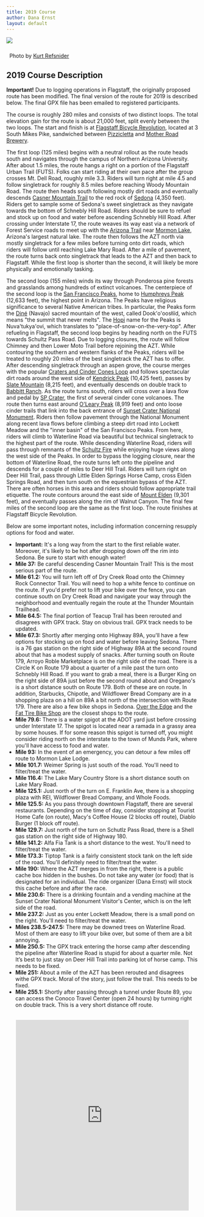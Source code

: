 ```yaml
---
title: 2019 Course
author: Dana Ernst
layout: default
---
```


<img src="{{ site.baseurl }}/images/CinderCones-Refsnider.jpg" class="img-responsive img-rounded" img style="margin-bottom: 10px" />

<i class="fas fa-camera fa-lg"></i>&nbsp; Photo by <a href="https://www.ultramtb.net/about-kurt-refsnider.html#/" target="_blank">Kurt Refsnider</a>

## 2019 Course Description

<div class="alert alert-info" role="alert">
<strong>Important!</strong> Due to logging operations in Flagstaff, the originally proposed route has been modified.  The final version of the route for 2019 is described below. The final GPX file has been emailed to registered participants.
</div>

The course is roughly 280 miles and consists of two distinct loops. The total elevation gain for the route is about 21,000 feet, split evenly between the two loops. The start and finish is at [Flagstaff Bicycle Revolution](http://flagbikerev.com), located at 3 South Mikes Pike, sandwiched between [Pizzicletta](http://www.pizzicletta.com) and [Mother Road Brewery](https://www.motherroadbeer.com).

The first loop (125 miles) begins with a neutral rollout as the route heads south and navigates through the campus of Northern Arizona University. After about 1.5 miles, the route hangs a right on a portion of the Flagstaff Urban Trail (FUTS). Folks can start riding at their own pace after the group crosses Mt. Dell Road, roughly mile 3.3. Riders will turn right at mile 4.5 and follow singletrack for roughly 8.5 miles before reaching Woody Mountain Road. The route then heads south following mostly dirt roads and eventually descends [Casner Mountain Trail](https://www.fs.usda.gov/recarea/coconino/recarea/?recid=55262) to the red rock of [Sedona](https://en.wikipedia.org/wiki/Sedona,_Arizona) (4,350 feet). Riders get to sample some of Sedona's sweet singletrack as they navigate towards the bottom of Schnebly Hill Road. Riders should be sure to refuel and stock up on food and water before ascending Schnebly Hill Road. After crossing under Interstate 17, the route weaves its way east via a network of Forest Service roads to meet up with the [Arizona Trail](https://aztrail.org) near [Mormon Lake](https://en.wikipedia.org/wiki/Mormon_Lake), Arizona's largest natural lake. The route then follows the AZT north via mostly singletrack for a few miles before turning onto dirt roads, which riders will follow until reaching Lake Mary Road. After a mile of pavement, the route turns back onto singletrack that leads to the AZT and then back to Flagstaff. While the first loop is shorter than the second, it will likely be more physically and emotionally tasking.

The second loop (155 miles) winds its way through Ponderosa pine forests and grasslands among hundreds of extinct volcanoes. The centerpiece of the second loop is the [San Francisco Peaks](https://en.wikipedia.org/wiki/San_Francisco_Peaks), home to [Humphreys Peak](https://en.wikipedia.org/wiki/Humphreys_Peak) (12,633 feet), the highest point in Arizona.  The Peaks have religious significance to several Native American tribes. In particular, the Peaks form the [Diné](https://en.wikipedia.org/wiki/Navajo) (Navajo) sacred mountain of the west, called Dook'o'oosłííd, which means "the summit that never melts". The [Hopi](https://en.wikipedia.org/wiki/Hopi) name for the Peaks is Nuva'tukya'ovi, which translates to "place-of-snow-on-the-very-top". After refueling in Flagstaff, the second loop begins by heading north on the FUTS towards Schultz Pass Road.  Due to logging closures, the route will follow Chimney and then Lower Moto Trail before rejoining the AZT.  While contouring the southern and western flanks of the Peaks, riders will be treated to roughly 20 miles of the best singletrack the AZT has to offer. After descending singletrack through an aspen grove, the course merges with the popular [Craters and Cinder Cones Loop](https://www.bikepackingroots.org/craters-and-cinder-cones.html) and follows spectacular dirt roads around the west side of [Kendrick Peak](https://en.wikipedia.org/wiki/Kendrick_Peak) (10,425 feet), passes by [Slate Mountain](https://www.fs.usda.gov/recarea/coconino/recarea/?recid=55180) (8,215 feet), and eventually descends on double track to [Babbitt Ranch](http://www.babbittranches.com). As the route turns south, riders will cross over a lava flow and pedal by [SP Crater](https://en.wikipedia.org/wiki/S_P_Crater), the first of several cinder cone volcanoes. The route then turns east around [O'Leary Peak](https://en.wikipedia.org/wiki/O%27Leary_Peak) (8,919 feet) and onto loose cinder trails that link into the back entrance of [Sunset Crater National Monument](https://en.wikipedia.org/wiki/Sunset_Crater). Riders then follow pavement through the National Monument along recent lava flows before climbing a steep dirt road into Lockett Meadow and the "inner basin" of the San Francisco Peaks. From here, riders will climb to Waterline Road via beautiful but technical singletrack to the highest part of the route. While descending Waterline Road, riders will pass through remnants of the [Schultz Fire](https://en.wikipedia.org/wiki/Schultz_Fire) while enjoying huge views along the west side of the Peaks. In order to bypass the logging closure, near the bottom of Waterline Road, the route turns left onto the pipeline and descends for a couple of miles to Deer Hill Trail. Riders will turn right on Deer Hill Trail, pass through Little Elden Springs Horse Camp, cross Elden Springs Road, and then turn south on the equestrian bypass of the AZT.  There are often horses in this area and riders should follow appropriate trail etiquette. The route contours around the east side of [Mount Elden](https://en.wikipedia.org/wiki/Mount_Elden) (9,301 feet), and eventually passes along the rim of Walnut Canyon. The final few miles of the second loop are the same as the first loop. The route finishes at Flagstaff Bicycle Revolution.

Below are some important notes, including information concerning resupply options for food and water.

- **Important:** It's a long way from the start to the first reliable water.  Moreover, it's likely to be hot after dropping down off the rim into Sedona.  Be sure to start with enough water!
- **Mile 37:** Be careful descending Casner Mountain Trail! This is the most serious part of the route.
- **Mile 61.2:** You will turn left off of Dry Creek Road onto the Chimney Rock Connector Trail.  You will need to hop a white fence to continue on the route.  If you'd prefer not to lift your bike over the fence, you can continue south on Dry Creek Road and navigate your way through the neighborhood and eventually regain the route at the Thunder Mountain Trailhead.
- **Mile 64.5:** The final portion of Teacup Trail has been rerouted and disagrees with GPX track. Stay on obvious trail. GPX track needs to be updated.
- **Mile 67.3:** Shortly after merging onto Highway 89A, you'll have a few options for stocking up on food and water before leaving Sedona. There is a 76 gas station on the right side of Highway 89A at the second round about that has a modest supply of snacks. After turning south on Route 179, Arroyo Roble Marketplace is on the right side of the road. There is a Circle K on Route 179 about a quarter of a mile past the turn onto Schnebly Hill Road. If you want to grab a meal, there is a Burger King on the right side of 89A just before the second round about and Oregano's is a short distance south on Route 179. Both of these are on route. In addition, Starbucks, Chipotle, and Wildflower Bread Company are in a shopping plaza on a hill on 89A a bit north of the intersection with Route 179. There are also a few bike shops in Sedona.  [Over the Edge](https://otesports.com/locations/sedona/) and the [Fat Tire Bike Shop](https://www.facebook.com/pages/The-Fat-Tire-Bike-Shop/188731981168703) are the closest shops to the route.
- **Mile 79.6:** There is a water spigot at the ADOT yard just before crossing under Interstate 17. The spigot is located near a ramada in a grassy area by some houses. If for some reason this spigot is turned off, you might consider riding north on the interstate to the town of Munds Park, where you'll have access to food and water.
- **Mile 93:** In the event of an emergency, you can detour a few miles off route to Mormon Lake Lodge.
- **Mile 101.7:** Weimer Spring is just south of the road.  You'll need to filter/treat the water.
- **Mile 116.4:** The Lake Mary Country Store is a short distance south on Lake Mary Road.
- **Mile 125.1:** Just north of the turn on E. Franklin Ave, there is a shopping plaza with REI, Wildflower Bread Company, and Whole Foods.
- **Mile 125.5:** As you pass through downtown Flagstaff, there are several restaurants. Depending on the time of day, consider stopping at Tourist Home Cafe (on route), Macy's Coffee House (2 blocks off route), Diablo Burger (1 block off route).
- **Mile 129.7:** Just north of the turn on Schutlz Pass Road, there is a Shell gas station on the right side of Highway 180.
- **Mile 141.2:** Alfa Fia Tank is a short distance to the west. You'll need to filter/treat the water.
- **Mile 173.3:** Tiptop Tank is a fairly consistent stock tank on the left side of the road. You'll definitely need to filter/treat the water.
- **Mile 190:** Where the AZT merges in from the right, there is a public cache box hidden in the bushes. Do not take any water (or food) that is designated for an individual. The ride organizer (Dana Ernst) will stock this cache before and after the race.
- **Mile 230.6:** There is a drinking fountain and a vending machine at the Sunset Crater National Monument Visitor's Center, which is on the left side of the road.
- **Mile 237.2:** Just as you enter Lockett Meadow, there is a small pond on the right. You'll need to filter/treat the water.
- **Miles 238.5-247.5:** There may be downed trees on Waterline Road. Most of them are easy to lift your bike over, but some of them are a bit annoying.
- **Mile 250.5:** The GPX track entering the horse camp after descending the pipeline after Waterline Road is stupid for about a quarter mile. Not It’s best to just stay on Deer Hill Trail into parking lot of horse camp. This needs to be fixed.
- **Mile 251:** About a mile of the AZT has been rerouted and disagrees withe GPX track. Moral of the story, just follow the trail. This needs to be fixed.
- **Mile 255.1:** Shortly after passing through a tunnel under Route 89, you can access the Conoco Travel Center (open 24 hours) by turning right on double track. This is a very short distance off route.

<br>

<center>
<iframe src="https://ridewithgps.com/embeds?type=route&id=29903525&sampleGraph=true" style="width: 1px; min-width: 90%; height: 500px; border: none;" scrolling="no"></iframe>
</center>

<br>
